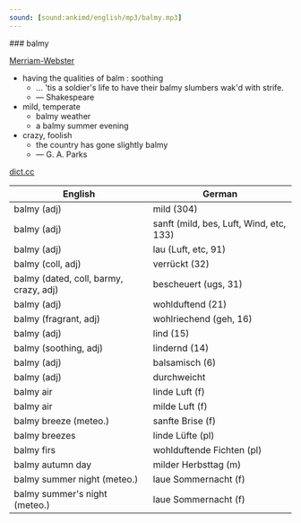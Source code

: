```yaml
---
sound: [sound:ankimd/english/mp3/balmy.mp3]
---
```


\### balmy

[Merriam-Webster](https://www.merriam-webster.com/dictionary/balmy)

- having the qualities of balm : soothing
    - … 'tis a soldier's life to have their balmy slumbers wak'd with strife.
    - — Shakespeare
- mild, temperate
    - balmy weather
    - a balmy summer evening
- crazy, foolish
    - the country has gone slightly balmy
    - — G. A. Parks

[dict.cc](https://www.dict.cc/balmy)

| English        | German       |
| -------------- | ------------ |
| balmy (adj) | mild (304) |
| balmy (adj) | sanft (mild, bes, Luft, Wind, etc, 133) |
| balmy (adj) | lau (Luft, etc, 91) |
| balmy (coll, adj) | verrückt (32) |
| balmy (dated, coll, barmy, crazy, adj) | bescheuert (ugs, 31) |
| balmy (adj) | wohlduftend (21) |
| balmy (fragrant, adj) | wohlriechend (geh, 16) |
| balmy (adj) | lind (15) |
| balmy (soothing, adj) | lindernd (14) |
| balmy (adj) | balsamisch (6) |
| balmy (adj) | durchweicht |
| balmy air | linde Luft (f) |
| balmy air | milde Luft (f) |
| balmy breeze (meteo.) | sanfte Brise (f) |
| balmy breezes | linde Lüfte (pl) |
| balmy firs | wohlduftende Fichten (pl) |
| balmy autumn day | milder Herbsttag (m) |
| balmy summer night (meteo.) | laue Sommernacht (f) |
| balmy summer's night (meteo.) | laue Sommernacht (f) |
